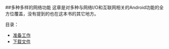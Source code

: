 ##多种多样的网络功能
这章是对多种与网络I/O和互联网相关的Android功能的全方位覆盖，没有提到的也在这本书的其它地方。

目录：
* [准备工作](https://github.com/jinyulei0710/The-Busy-Coder-s-Guide-to-Android-Development/blob/master/MiscellaneousNetworkCapabilities/Prerequisites.md)
* [下载文件]()
